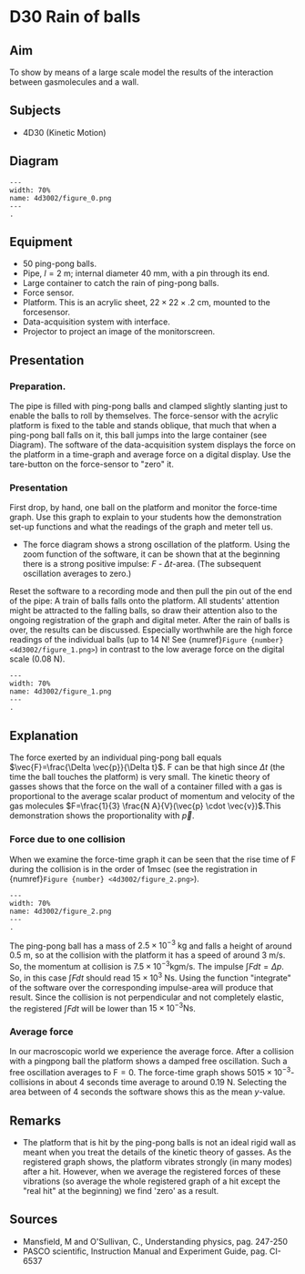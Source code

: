 

# D30 Rain of balls 
    
  
## Aim   
 To show by means of a large scale model the results of the interaction between gasmolecules and a wall.    
  
## Subjects   
* 4D30 (Kinetic Motion)   

## Diagram
   
```{figure} figures/figure_0.png  
---  
width: 70%  
name: 4d3002/figure_0.png  
---  
. 
```

## Equipment
- 50 ping-pong balls.
- Pipe, $l=2 \mathrm{~m}$; internal diameter $40 \mathrm{~mm}$, with a pin through its end.
- Large container to catch the rain of ping-pong balls.
- Force sensor.
- Platform. This is an acrylic sheet, $22\times22\times.2\mathrm{~cm}$, mounted to the forcesensor.
- Data-acquisition system with interface.
- Projector to project an image of the monitorscreen.
     
  
## Presentation   
### Preparation.

The pipe is filled with ping-pong balls and clamped slightly slanting just to enable the balls to roll by themselves. The force-sensor with the acrylic platform is fixed to the table and stands oblique, that much that when a ping-pong ball falls on it, this ball jumps into the large container (see Diagram). The software of the data-acquisition system displays the force on the platform in a time-graph and average force on a digital display. Use the tare-button on the force-sensor to "zero" it.

### Presentation

First drop, by hand, one ball on the platform and monitor the force-time graph. Use this graph to explain to your students how the demonstration set-up functions and what the readings of the graph and meter tell us.

- The force diagram shows a strong oscillation of the platform. Using the zoom function of the software, it can be shown that at the beginning there is a strong positive impulse: $F$ - $\Delta t$-area. (The subsequent oscillation averages to zero.)

Reset the software to a recording mode and then pull the pin out of the end of the pipe: A train of balls falls onto the platform. All students' attention might be attracted to the falling balls, so draw their attention also to the ongoing registration of the graph and digital meter. After the rain of balls is over, the results can be discussed. Especially worthwhile are the high force readings of the individual balls (up to $14 \mathrm{~N}$! See {numref}`Figure {number} <4d3002/figure_1.png>`) in contrast to the low average force on the digital scale $(0.08 \mathrm{~N})$.  

```{figure} figures/figure_1.png  
---  
width: 70%  
name: 4d3002/figure_1.png  
---  
.
```

## Explanation   
The force exerted by an individual ping-pong ball equals $\vec{F}=\frac{\Delta \vec{p}}{\Delta t}$. F can be that high since $\Delta t$ (the time the ball touches the platform) is very small. The kinetic theory of gasses shows that the force on the wall of a container filled with a gas is proportional to the average scalar product of momentum and velocity of the gas molecules $F=\frac{1}{3} \frac{N A}{V}(\vec{p} \cdot \vec{v})$.This demonstration shows the proportionality with $\vec{p}$.

### Force due to one collision

When we examine the force-time graph it can be seen that the rise time of $\mathrm{F}$ during the collision is in the order of $1 \mathrm{msec}$ (see the registration in {numref}`Figure {number} <4d3002/figure_2.png>`).  

```{figure} figures/figure_2.png  
---  
width: 70%  
name: 4d3002/figure_2.png  
---  
. 
```

The ping-pong ball has a mass of $2.5 \times 10^{-3} \mathrm{~kg}$ and falls a height of around $0.5 \mathrm{~m}$, so at the collision with the platform it has a speed of around $3 \mathrm{~m} / \mathrm{s}$. So, the momentum at collision is $7.5 \times 10^{-3} \mathrm{kgm} / \mathrm{s}$. The impulse $\int F d t=\Delta p$. So, in this case $\int F d t$ should read $15 \times 10^{3}$ Ns. Using the function "integrate" of the software over the corresponding impulse-area will produce that result. Since the collision is not perpendicular and not completely elastic, the registered $\int F d t$ will be lower than $15 \times 10^{-3} \mathrm{Ns}$.

### Average force

In our macroscopic world we experience the average force. After a collision with a pingpong ball the platform shows a damped free oscillation. Such a free oscillation averages to $\mathrm{F}=0$. The force-time graph shows $5015 \times 10^{-3}$-collisions in about 4 seconds time average to around $0.19 \mathrm{~N}$. Selecting the area between of 4 seconds the software shows this as the mean $y$-value.      
  
## Remarks
 *  The platform that is hit by the ping-pong balls is not an ideal rigid wall as meant when you treat the details of the kinetic theory of gasses. As the registered graph shows, the platform vibrates strongly (in many modes) after a hit. However, when we average the registered forces of these vibrations (so average the whole registered graph of a hit except the "real hit" at the beginning) we find 'zero' as a result.    
  
## Sources
 *  Mansfield, M and O'Sullivan, C., Understanding physics, pag. 247-250 
 *  PASCO scientific, Instruction Manual and Experiment Guide, pag. CI-6537
  